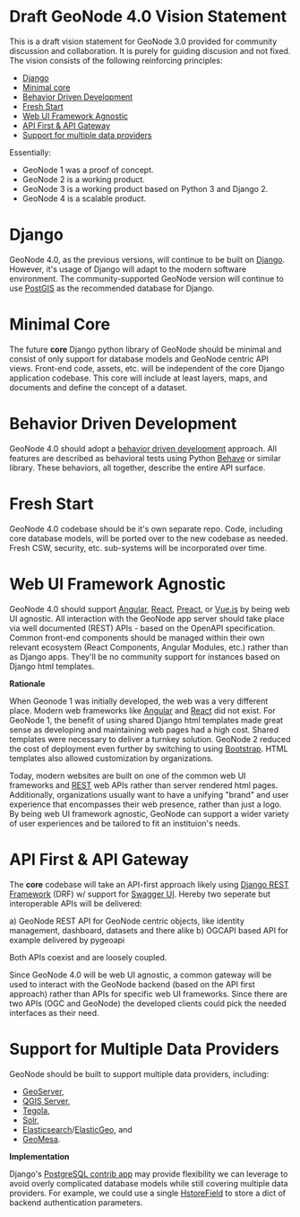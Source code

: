 # Draft GeoNode 4.0 Vision Statement

This is a draft vision statement for GeoNode 3.0 provided for community discussion and collaboration.  It is purely for guiding discusion and not fixed.  The vision consists of the following reinforcing principles:

- [Django](#django)
- [Minimal core](#minimal-core)
- [Behavior Driven Development](#behavior-driven-development)
- [Fresh Start](#fresh-start)
- [Web UI Framework Agnostic](#web-ui-framework-agnostic)
- [API First & API Gateway](#api-first--api-gateway)
- [Support for multiple data providers](#support-for-multiple-data-providers)

Essentially:

- GeoNode 1 was a proof of concept.
- GeoNode 2 is a working product.
- GeoNode 3 is a working product based on Python 3 and Django 2.
- GeoNode 4 is a scalable product.

# Django

GeoNode 4.0, as the previous versions, will continue to be built on [Django](https://www.djangoproject.com/).  However, it's usage of Django will adapt to the modern software environment.  The community-supported GeoNode version will continue to use [PostGIS](http://postgis.net/) as the recommended database for Django.

# Minimal Core

The future **core** Django python library of GeoNode should be minimal and consist of only support for database models and GeoNode centric API views.  Front-end code, assets, etc. will be independent of the core Django application codebase.  This core will include at least layers, maps, and documents and define the concept of a dataset.

# Behavior Driven Development

GeoNode 4.0 should adopt a [behavior driven development](https://en.wikipedia.org/wiki/Behavior_Driven_Development) approach.  All features are described as behavioral tests using Python [Behave](http://pythonhosted.org/behave/index.html) or similar library.  These behaviors, all together, describe the entire API surface.

# Fresh Start

GeoNode 4.0 codebase should be it's own separate repo.  Code, including core database models, will be ported over to the new codebase as needed.  Fresh CSW, security, etc. sub-systems will be incorporated over time.

# Web UI Framework Agnostic

GeoNode 4.0 should support [Angular](https://angular.io/), [React](https://facebook.github.io/react/), [Preact](https://preactjs.com/), or [Vue.js](https://vuejs.org/) by being web UI agnostic.  All interaction with the GeoNode app server should take place via well documented (REST) APIs - based on the OpenAPI specification.  Common front-end components should be managed within their own relevant ecosystem (React Components, Angular Modules, etc.) rather than as Django apps.  They'll be no community support for instances based on Django html templates.

**Rationale**

When Geonode 1 was initially developed, the web was a very different place.  Modern web frameworks like [Angular](https://angular.io/) and [React](https://facebook.github.io/react/) did not exist.  For GeoNode 1, the benefit of using shared Django html templates made great sense as developing and maintaining web pages had a high cost.  Shared templates were necessary to deliver a turnkey solution.  GeoNode 2 reduced the cost of deployment even further by switching to using [Bootstrap](http://getbootstrap.com/).  HTML templates also allowed customization by organizations.

Today, modern websites are built on one of the common web UI frameworks and [REST](https://en.wikipedia.org/wiki/Representational_state_transfer) web APIs rather than server rendered html pages.  Additionally, organizations usually want to have a unifying "brand" and user experience that encompasses their web presence, rather than just a logo.  By being web UI framework agnostic, GeoNode can support a wider variety of user experiences and be tailored to fit an instituion's needs.

# API First & API Gateway

The **core** codebase will take an API-first approach likely using [Django REST Framework](http://www.django-rest-framework.org/) (DRF) w/ support for [Swagger UI](https://swagger.io/swagger-ui/). Hereby two seperate but interoperable APIs will be delivered:

a) GeoNode REST API for GeoNode centric objects, like identity management, dashboard, datasets and there alike
b) OGCAPI based API for example delivered by pygeoapi

Both APIs coexist and are loosely coupled.

Since GeoNode 4.0 will be web UI agnostic, a common gateway will be used to interact with the GeoNode backend (based on the API first approach) rather than APIs for specific web UI frameworks. Since there are two APIs (OGC and GeoNode) the developed clients could pick the needed interfaces as their need.

# Support for Multiple Data Providers

GeoNode should be built to support multiple data providers, including:
- [GeoServer](http://geoserver.org/),
- [QGIS Server](http://docs.qgis.org/1.8/en/docs/user_manual/working_with_ogc/ogc_server_support.html),
- [Tegola](http://tegola.io/),
- [Solr](https://lucene.apache.org/solr/),
- [Elasticsearch](https://www.elastic.co/products/elasticsearch)/[ElasticGeo](https://github.com/ngageoint/elasticgeo), and
- [GeoMesa](http://www.geomesa.org/).

**Implementation**

Django's [PostgreSQL contrib app](https://docs.djangoproject.com/en/1.11/ref/contrib/postgres/fields/) may provide flexibility we can leverage to avoid overly complicated database models while still covering multiple data providers.  For example, we could use a single [HstoreField](https://docs.djangoproject.com/en/1.11/ref/contrib/postgres/fields/#django.contrib.postgres.fields.HStoreField) to store a dict of backend authentication parameters.

